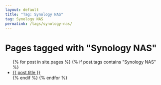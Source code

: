 ```yaml
---
layout: default
title: "Tag: Synology NAS"
tag: Synology NAS
permalink: /tags/synology-nas/
---
```

<h1>Pages tagged with "Synology NAS"</h1>
<ul>
{% for post in site.pages %}
  {% if post.tags contains "Synology NAS" %}
  <li><a href="{{ post.url }}">{{ post.title }}</a></li>
  {% endif %}
{% endfor %}
</ul>

